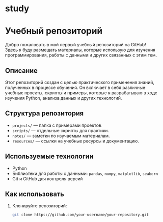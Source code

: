 # study
# Учебный репозиторий

Добро пожаловать в мой первый учебный репозиторий на GitHub! Здесь я буду размещать материалы, которые использую для изучения программирования, работы с данными и других связанных с этим тем.

## Описание

Этот репозиторий создан с целью практического применения знаний, полученных в процессе обучения. Он включает в себя различные учебные проекты, скрипты и примеры, которые я разрабатываю в ходе изучения Python, анализа данных и других технологий.

## Структура репозитория

- `projects/` — папка с примерами проектов.
- `scripts/` — отдельные скрипты для практики.
- `notes/` — заметки по изучаемым материалам.
- `resources/` — ссылки на учебные ресурсы и документацию.

## Используемые технологии

- Python
- Библиотеки для работы с данными: `pandas`, `numpy`, `matplotlib`, `seaborn`
- Git и GitHub для контроля версий

## Как использовать

1. Клонируйте репозиторий:

   ```bash
   git clone https://github.com/your-username/your-repository.git
